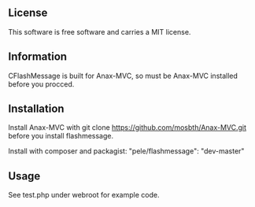 License
-----------------------
This software is free software and carries a MIT license.


Information
-----------------------
CFlashMessage is built for Anax-MVC, so must be Anax-MVC installed before you procced.

Installation
-----------------------
Install Anax-MVC with git clone https://github.com/mosbth/Anax-MVC.git before you install flashmessage.

Install with composer and packagist: "pele/flashmessage": "dev-master"

Usage
-----------------------
See test.php under webroot for example code. 
